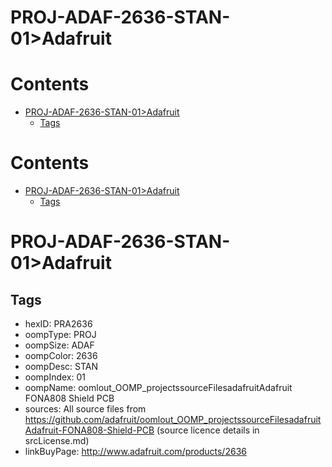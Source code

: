 
PROJ-ADAF-2636-STAN-01>Adafruit
===============================

Contents
========

* [PROJ-ADAF-2636-STAN-01>Adafruit](#proj-adaf-2636-stan-01adafruit)
	* [Tags](#tags)

Contents
========

* [PROJ-ADAF-2636-STAN-01>Adafruit](#proj-adaf-2636-stan-01adafruit)
	* [Tags](#tags)

# PROJ-ADAF-2636-STAN-01>Adafruit

## Tags

- hexID: PRA2636
- oompType: PROJ
- oompSize: ADAF
- oompColor: 2636
- oompDesc: STAN
- oompIndex: 01
- oompName: oomlout_OOMP_projectssourceFilesadafruitAdafruit FONA808 Shield PCB
- sources: All source files from https://github.com/adafruit/oomlout_OOMP_projectssourceFilesadafruitAdafruit-FONA808-Shield-PCB (source licence details in srcLicense.md)
- linkBuyPage: http://www.adafruit.com/products/2636
